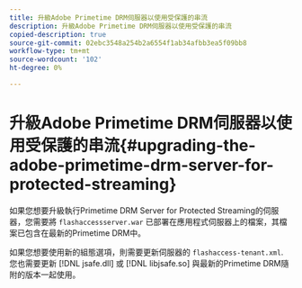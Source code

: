 ```yaml
---
title: 升級Adobe Primetime DRM伺服器以使用受保護的串流
description: 升級Adobe Primetime DRM伺服器以使用受保護的串流
copied-description: true
source-git-commit: 02ebc3548a254b2a6554f1ab34afbb3ea5f09bb8
workflow-type: tm+mt
source-wordcount: '102'
ht-degree: 0%

---
```


# 升級Adobe Primetime DRM伺服器以使用受保護的串流{#upgrading-the-adobe-primetime-drm-server-for-protected-streaming}

如果您想要升級執行Primetime DRM Server for Protected Streaming的伺服器，您需要將 `flashaccessserver.war` 已部署在應用程式伺服器上的檔案，其檔案已包含在最新的Primetime DRM中。

如果您想要使用新的組態選項，則需要更新伺服器的 `flashaccess-tenant.xml`. 您也需要更新 [!DNL jsafe.dll] 或 [!DNL libjsafe.so] 與最新的Primetime DRM隨附的版本一起使用。
